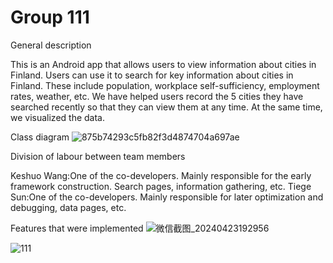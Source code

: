 # Group 111
General description

This is an Android app that allows users to view information about cities in Finland. Users can use it to search for key information about cities in Finland. These include population, workplace self-sufficiency, employment rates, weather, etc. We have helped users record the 5 cities they have searched recently so that they can view them at any time. At the same time, we visualized the data.

Class diagram
![875b74293c5fb82f3d4874704a697ae](https://github.com/TiegeSun/111/assets/167867356/c3212136-5bd2-4981-82cf-33bae6f47163)

Division of labour between team members

Keshuo Wang:One of the co-developers. Mainly responsible for the early framework construction. Search pages, information gathering, etc.
Tiege Sun:One of the co-developers. Mainly responsible for later optimization and debugging, data pages, etc.

Features that were implemented
![微信截图_20240423192956](https://github.com/TiegeSun/111/assets/167867356/011c3f45-1c9a-4ea9-9fef-d5d74a6f8c32)

![111](https://github.com/TiegeSun/111/assets/167867356/03877e5e-a02c-42ab-b2c6-85c80fcdc213)
